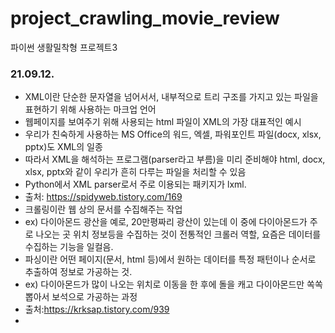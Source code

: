 # project_crawling_movie_review
 파이썬 생활밀착형 프로젝트3

### 21.09.12.
* XML이란 단순한 문자열을 넘어서서, 내부적으로 트리 구조를 가지고 있는 파일을 표현하기 위해 사용하는 마크업 언어
* 웹페이지를 보여주기 위해 사용되는 html 파일이 XML의 가장 대표적인 예시
* 우리가 친숙하게 사용하는 MS Office의 워드, 엑셀, 파워포인트 파일(docx, xlsx, pptx)도 XML의 일종
* 따라서 XML을 해석하는 프로그램(parser라고 부름)을 미리 준비해야 html, docx, xlsx, pptx와 같이 우리가 흔히 다루는 파일을 처리할 수 있음
* Python에서 XML parser로서 주로 이용되는 패키지가 lxml.
* 출처: https://spidyweb.tistory.com/169
* 크롤링이란 웹 상의 문서를 수집해주는 작업
* ex) 다이아몬드 광산을 예로, 20만평짜리 광산이 있는데 이 중에 다이아몬드가 주로 나오는 곳 위치 정보등을 수집하는 것이 전통적인 크롤러 역할, 요즘은 데이터를 수집하는 기능을 일컬음.
* 파싱이란 어떤 페이지(문서, html 등)에서 원하는 데이터를 특정 패턴이나 순서로 추출하여 정보로 가공하는 것.
* ex) 다이아몬드가 많이 나오는 위치로 이동을 한 후에 돌을 캐고 다이아몬드만 쏙쏙뽑아서 보석으로 가공하는 과정
* 출처:https://krksap.tistory.com/939
* 

